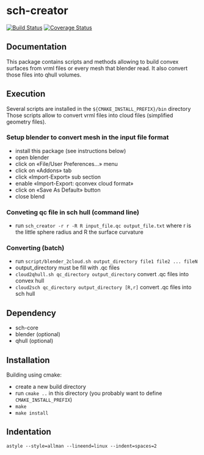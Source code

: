 sch-creator
===========

[![Build Status](https://travis-ci.org/jrl-umi3218/sch-creator.svg?branch=master)](https://travis-ci.org/jrl-umi3218/sch-creator)
[![Coverage Status](https://coveralls.io/repos/jrl-umi3218/sch-creator/badge.png)](https://coveralls.io/r/jrl-umi3218/sch-creator)

Documentation
-------------

This package contains scripts and methods allowing to build convex surfaces 
from vrml files or every mesh that blender read.
It also convert those files into qhull volumes.

Execution
---------

Several scripts are installed in the `${CMAKE_INSTALL_PREFIX}/bin` directory
Those scripts allow to convert vrml files into cloud files (simplified geometry
files).

### Setup blender to convert mesh in the input file format

- install this package (see instructions below)
- open blender
- click on «File/User Preferences...» menu
- click on «Addons» tab
- click «Import-Export» sub section
- enable «Import-Export: qconvex cloud format»
- click on «Save As Default» button
- close blend

### Conveting qc file in sch hull (command line)
- run `sch_creator -r r -R R input_file.qc output_file.txt` where r is the little sphere radius and R the surface curvature

### Converting (batch)

- run `script/blender_2cloud.sh output_directory file1 file2 ... fileN`
- output_directory must be fill with .qc files
- `cloud2qhull.sh qc_directory output_directory` convert .qc files into convex hull
- `cloud2sch qc_directory output_directory [R,r]` convert .qc files into sch hull

Dependency
----------

* sch-core
* blender (optional)
* qhull (optional)

Installation
------------

Building using cmake:
- create a new build directory
- run `cmake ..` in this directory 
  (you probably want to define `CMAKE_INSTALL_PREFIX`)
- `make`
- `make install`

Indentation
-----------

    astyle --style=allman --lineend=linux --indent=spaces=2
